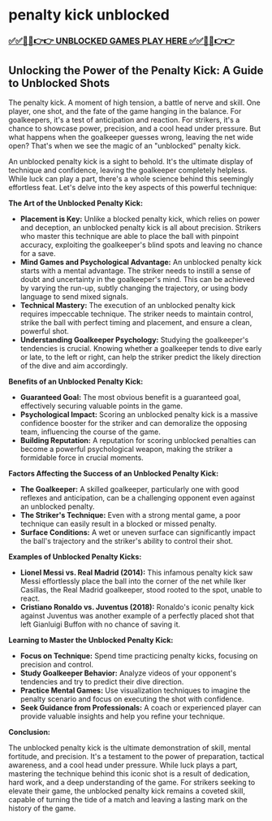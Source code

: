 # penalty kick unblocked

### [✅✅🔴🔴👉👉 UNBLOCKED GAMES PLAY HERE ✅✅🔴🔴👉👉](https://topstoryindia.com)

## Unlocking the Power of the Penalty Kick: A Guide to Unblocked Shots

The penalty kick. A moment of high tension, a battle of nerve and skill. One player, one shot, and the fate of the game hanging in the balance. For goalkeepers, it's a test of anticipation and reaction. For strikers, it's a chance to showcase power, precision, and a cool head under pressure. But what happens when the goalkeeper guesses wrong, leaving the net wide open? That's when we see the magic of an "unblocked" penalty kick.

An unblocked penalty kick is a sight to behold. It's the ultimate display of technique and confidence, leaving the goalkeeper completely helpless. While luck can play a part, there's a whole science behind this seemingly effortless feat. Let's delve into the key aspects of this powerful technique:

**The Art of the Unblocked Penalty Kick:**

* **Placement is Key:** Unlike a blocked penalty kick, which relies on power and deception, an unblocked penalty kick is all about precision. Strikers who master this technique are able to place the ball with pinpoint accuracy, exploiting the goalkeeper's blind spots and leaving no chance for a save.
* **Mind Games and Psychological Advantage:** An unblocked penalty kick starts with a mental advantage. The striker needs to instill a sense of doubt and uncertainty in the goalkeeper's mind. This can be achieved by varying the run-up, subtly changing the trajectory, or using body language to send mixed signals.
* **Technical Mastery:** The execution of an unblocked penalty kick requires impeccable technique. The striker needs to maintain control, strike the ball with perfect timing and placement, and ensure a clean, powerful shot.
* **Understanding Goalkeeper Psychology:** Studying the goalkeeper's tendencies is crucial.  Knowing whether a goalkeeper tends to dive early or late, to the left or right, can help the striker predict the likely direction of the dive and aim accordingly.

**Benefits of an Unblocked Penalty Kick:**

* **Guaranteed Goal:** The most obvious benefit is a guaranteed goal, effectively securing valuable points in the game.
* **Psychological Impact:** Scoring an unblocked penalty kick is a massive confidence booster for the striker and can demoralize the opposing team, influencing the course of the game.
* **Building Reputation:**  A reputation for scoring unblocked penalties can become a powerful psychological weapon, making the striker a formidable force in crucial moments.

**Factors Affecting the Success of an Unblocked Penalty Kick:**

* **The Goalkeeper:**  A skilled goalkeeper, particularly one with good reflexes and anticipation, can be a challenging opponent even against an unblocked penalty.
* **The Striker's Technique:** Even with a strong mental game, a poor technique can easily result in a blocked or missed penalty.
* **Surface Conditions:**  A wet or uneven surface can significantly impact the ball's trajectory and the striker's ability to control their shot.

**Examples of Unblocked Penalty Kicks:**

* **Lionel Messi vs. Real Madrid (2014):** This infamous penalty kick saw Messi effortlessly place the ball into the corner of the net while Iker Casillas, the Real Madrid goalkeeper, stood rooted to the spot, unable to react. 
* **Cristiano Ronaldo vs. Juventus (2018):** Ronaldo's iconic penalty kick against Juventus was another example of a perfectly placed shot that left Gianluigi Buffon with no chance of saving it.

**Learning to Master the Unblocked Penalty Kick:**

* **Focus on Technique:** Spend time practicing penalty kicks, focusing on precision and control.
* **Study Goalkeeper Behavior:** Analyze videos of your opponent's tendencies and try to predict their dive direction.
* **Practice Mental Games:**  Use visualization techniques to imagine the penalty scenario and focus on executing the shot with confidence.
* **Seek Guidance from Professionals:**  A coach or experienced player can provide valuable insights and help you refine your technique.

**Conclusion:**

The unblocked penalty kick is the ultimate demonstration of skill, mental fortitude, and precision. It's a testament to the power of preparation, tactical awareness, and a cool head under pressure. While luck plays a part, mastering the technique behind this iconic shot is a result of dedication, hard work, and a deep understanding of the game. For strikers seeking to elevate their game, the unblocked penalty kick remains a coveted skill, capable of turning the tide of a match and leaving a lasting mark on the history of the game. 
